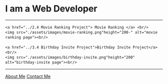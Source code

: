 <!DOCTYPE html>
<html lang="en">

<head>
    <meta charset="UTF-8">
    <title> Ashwith's Portfolio </title>
</head>

<body>
    <h1>I am a Web Developer </h1>
<hr/>
    
    <a href="../2.4 Movie Ranking Project"> Movie Ranking </a> <br/>
    <img src="./assets/images/movie-ranking.png"height="200-" alt="movie ranking page"><br/>

    <a href="../3.4 Birthday Invite Project">Birthday Invite Project</a><br/>
    <img src="./assets/images/birthday-invite.png"height="200" alt="birthday-invite page"><br/>

<hr/>
    <a href="./public/about.html">About Me</a>
    <a href="./public/contact.html">Contact Me</a>    
    </body>
</html>
